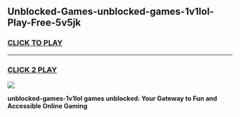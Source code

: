 
## Unblocked-Games-unblocked-games-1v1lol-Play-Free-5v5jk
<h3>
<a href="https://premium76.site?title=unblocked-games-1v1lol&ref=23A">CLICK TO PLAY</a></h3>
<hr>

<h3>
<a href="https://premium76.site?title=unblocked-games-1v1lol&ref=23A">CLICK 2 PLAY</a>
  
</h3>

<a href="https://premium76.site?title=unblocked-games-1v1lol&ref=23A"><img src="https://clearcache.store/games.png"></a>


**unblocked-games-1v1lol games unblocked: Your Gateway to Fun and Accessible Online Gaming**
